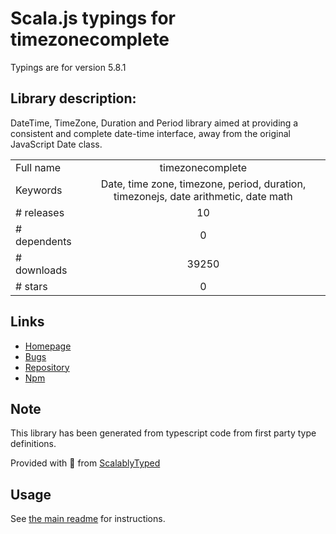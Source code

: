 
# Scala.js typings for timezonecomplete

Typings are for version 5.8.1

## Library description:
DateTime, TimeZone, Duration and Period library aimed at providing a consistent and complete date-time interface, away from the original JavaScript Date class.

|                    |                 |
| ------------------ | :-------------: |
| Full name          | timezonecomplete |
| Keywords           | Date, time zone, timezone, period, duration, timezonejs, date arithmetic, date math |
| # releases         | 10 |
| # dependents       | 0 |
| # downloads        | 39250 |
| # stars            | 0 |

## Links
- [Homepage](https://github.com/spiritit/timezonecomplete)
- [Bugs](https://github.com/spiritit/timezonecomplete/issues)
- [Repository](https://github.com/spiritit/timezonecomplete)
- [Npm](https://www.npmjs.com/package/timezonecomplete)
    


## Note
This library has been generated from typescript code from first party type definitions.

Provided with :purple_heart: from [ScalablyTyped](https://github.com/oyvindberg/ScalablyTyped)

## Usage
See [the main readme](../../readme.md) for instructions.


